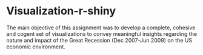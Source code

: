 # Visualization-r-shiny

The main objective of this assignment was to develop a complete, cohesive and cogent set of visualizations to convey meaningful insights 
regarding the nature and impact of the Great Recession (Dec 2007-Jun 2009) on the US economic environment.
